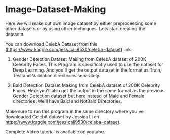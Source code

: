 # Image-Dataset-Making

Here we will make out own image dataset by either preprocessing some other datasets or by using other techniques. Lets start creating the datasets.

You can download CelebA Dataset from this (https://www.kaggle.com/jessicali9530/celeba-dataset) link.

1. Gender Detection Dataset Making from CelebA dataset of 200K Celebrity Faces. This Program is specifically used to use the dataset for Deep Learning. And you'll get the output dataset in the format as Train, Test and Validation directories separately.

2. Bald Detection Dataset Making from CelebA dataset of 200K Celebrity Faces. Here you'll also get the output in the same format as the previous Gender Detection dataset but here instead of Male and Female directories. We'll have Bald and NotBald Directories.

Make sure to run this program in the same directory where you've downloaded CelebA dataset by Jessica Li on https://www.kaggle.com/jessicali9530/celeba-dataset.

Complete Video tutorial is available on youtube.
